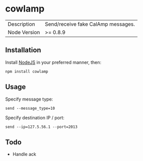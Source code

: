 # cowlamp

<table>
<tr>
<td>Description</td>
<td>Send/receive fake CalAmp messages.</td>
</tr>
<tr>
<td>Node Version</td>
<td>>= 0.8.9</td>
</tr>
</table>

Installation
------------

Install [NodeJS](http://nodejs.org) in your preferred manner, then:

    npm install cowlamp

Usage
-----

Specify message type:

    send --message_type=10

Specify destination IP / port:

    send --ip=127.5.56.1 --port=2013

Todo
----

 * Handle ack